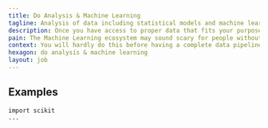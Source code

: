 ```yaml
---
title: Do Analysis & Machine Learning
tagline: Analysis of data including statistical models and machine learning.
description: Once you have access to proper data that fits your purpose, you want to leverage Artificial Intelligence techniques to get deeper insights or provide new features to users.
pain: The Machine Learning ecosystem may sound scary for people without mathematical training. It doesn't have to be like this.
context: You will hardly do this before having a complete data pipeline already in place.
hexagon: do analysis & machine learning
layout: job
---
```


## Examples

```
import scikit
...
```
